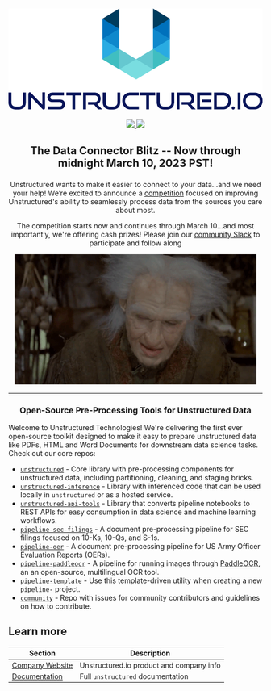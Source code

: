 <h3 align="center">
  <img src="img/unstructured_logo.png" height="200">
</h3>

<div>
  <p align="center">
  <a
  href="https://join.slack.com/t/unstructuredw-kbe4326/shared_invite/zt-1nlh1ot5d-dfY7zCRlhFboZrIWLA4Qgw">
    <img src="https://img.shields.io/badge/JOIN US ON SLACK-4A154B?style=for-the-badge&logo=slack&logoColor=white" />
  </a>
  <a href="https://www.linkedin.com/company/unstructuredio/">
    <img src="https://img.shields.io/badge/LinkedIn-0077B5?style=for-the-badge&logo=linkedin&logoColor=white" />
  </a>
</div>

<h2 align="center">
  <p>The Data Connector Blitz -- Now through midnight March 10, 2023 PST!</p>
</h2>
<div align="center">
  <p>Unstructured wants to make it easier to connect to your data…and we need your help! We’re excited to announce a <a href="https://github.com/Unstructured-IO/unstructured/blob/main/Competition.md">competition</a> focused on improving Unstructured's ability to seamlessly process data from the sources you care about most.</p>
	
  <p>The competition starts now and continues through March 10...and most importantly, we're offering cash prizes! Please join our <a
  href="https://join.slack.com/t/unstructuredw-kbe4326/shared_invite/zt-1nlh1ot5d-dfY7zCRlhFboZrIWLA4Qgw">
   community Slack</a> to participate and follow along</p>
	<p><img src="https://github.com/Unstructured-IO/unstructured/blob/main/money.gif"></p>
</div>

<hr />

<h3 align="center">
  <p>Open-Source Pre-Processing Tools for Unstructured Data</p>
</h3>

Welcome to Unstructured Technologies! We're delivering the first ever open-source toolkit
designed to make it easy to prepare unstructured data like PDFs, HTML and Word Documents
for downstream data science tasks. Check out our core repos:

- [`unstructured`](https://github.com/Unstructured-IO/unstructured) - Core library with
  pre-processing components for unstructured data, including partitioning, cleaning, and
  staging bricks.
- [`unstructured-inference`](https://github.com/Unstructured-IO/unstructured-inference) - Library
  with inferenced code that can be used locally in `unstructured` or as a hosted service.
- [`unstructured-api-tools`](https://github.com/Unstructured-IO/unstructured-api-tools) - Library
  that converts pipeline notebooks to REST APIs for easy consumption in data science and
  machine learning workflows.
- [`pipeline-sec-filings`](https://github.com/Unstructured-IO/pipeline-sec-filings) - A document
  pre-processing pipeline for SEC filings focused on 10-Ks, 10-Qs, and S-1s.
- [`pipeline-oer`](https://github.com/Unstructured-IO/pipeline-oer) - A document
  pre-processing pipeline for US Army Officer Evaluation Reports (OERs).
- [`pipeline-paddleocr`](https://github.com/Unstructured-IO/pipeline-paddleocr) - A pipeline for running
  images through [PaddleOCR](https://github.com/PaddlePaddle/PaddleOCR), an an open-source,
  multilingual OCR tool.
- [`pipeline-template`](https://github.com/Unstructured-IO/pipeline-template) - Use this template-driven utility when creating a new `pipeline-` project.
- [`community`](https://github.com/Unstructured-IO/community) - Repo with issues for community
  contributors and guidelines on how to contribute.

## Learn more

| Section | Description |
|-|-|
| [Company Website](https://unstructured.io) | Unstructured.io product and company info |
| [Documentation](https://unstructured-io.github.io/unstructured) | Full `unstructured` documentation |
